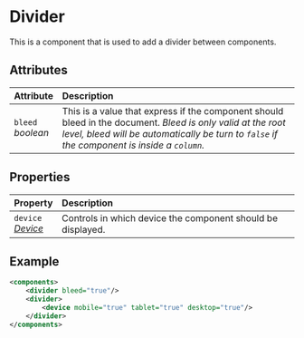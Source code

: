 # Divider

This is a component that is used to add a divider between components.

## Attributes

| Attribute               | Description                                                                                                                                                                                                |
| :---------------------- | :--------------------------------------------------------------------------------------------------------------------------------------------------------------------------------------------------------- |
| `bleed` <br/> _boolean_ | This is a value that express if the component should bleed in the document. _Bleed is only valid at the root level, bleed will be automatically be turn to `false` if the component is inside a `column`._ |

## Properties
| Property                                                | Description                                                 |
| :------------------------------------------------------ | :---------------------------------------------------------- |
| `device` <br/>_[Device](../format/DeviceDescriptor.md)_ | Controls in which device the component should be displayed. |

## Example

```xml
<components>
	<divider bleed="true"/>
	<divider>
		<device mobile="true" tablet="true" desktop="true"/>
	</divider>
</components>
```